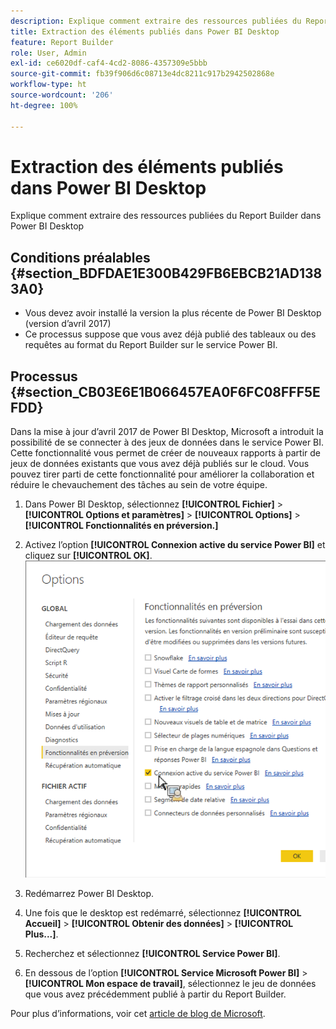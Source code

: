 ```yaml
---
description: Explique comment extraire des ressources publiées du Report Builder dans Power BI Desktop
title: Extraction des éléments publiés dans Power BI Desktop
feature: Report Builder
role: User, Admin
exl-id: ce6020df-caf4-4cd2-8086-4357309e5bbb
source-git-commit: fb39f906d6c08713e4dc8211c917b2942502868e
workflow-type: ht
source-wordcount: '206'
ht-degree: 100%

---
```


# Extraction des éléments publiés dans Power BI Desktop

Explique comment extraire des ressources publiées du Report Builder dans Power BI Desktop

## Conditions préalables {#section_BDFDAE1E300B429FB6EBCB21AD1383A0}

* Vous devez avoir installé la version la plus récente de Power BI Desktop (version d’avril 2017)
* Ce processus suppose que vous avez déjà publié des tableaux ou des requêtes au format du Report Builder sur le service Power BI.

## Processus {#section_CB03E6E1B066457EA0F6FC08FFF5EFDD}

Dans la mise à jour d’avril 2017 de Power BI Desktop, Microsoft a introduit la possibilité de se connecter à des jeux de données dans le service Power BI. Cette fonctionnalité vous permet de créer de nouveaux rapports à partir de jeux de données existants que vous avez déjà publiés sur le cloud. Vous pouvez tirer parti de cette fonctionnalité pour améliorer la collaboration et réduire le chevauchement des tâches au sein de votre équipe.

1. Dans Power BI Desktop, sélectionnez **[!UICONTROL Fichier]** > **[!UICONTROL Options et paramètres]** > **[!UICONTROL Options]** > **[!UICONTROL Fonctionnalités en préversion.]**
1. Activez l’option **[!UICONTROL Connexion active du service Power BI]** et cliquez sur **[!UICONTROL OK]**. ![Cliquez sur Connexion active du service Power BI, puis sur OK. ](assets/bi-preview-features.png)

1. Redémarrez Power BI Desktop.
1. Une fois que le desktop est redémarré, sélectionnez **[!UICONTROL Accueil]** > **[!UICONTROL Obtenir des données]** > **[!UICONTROL Plus...]**.
1. Recherchez et sélectionnez **[!UICONTROL Service Power BI]**.
1. En dessous de l’option **[!UICONTROL Service Microsoft Power BI]** > **[!UICONTROL Mon espace de travail]**, sélectionnez le jeu de données que vous avez précédemment publié à partir du Report Builder.

Pour plus d’informations, voir cet [article de blog de Microsoft](https://powerbi.microsoft.com/en-us/blog/connecting-to-datasets-in-the-power-bi-service-from-desktop/).
